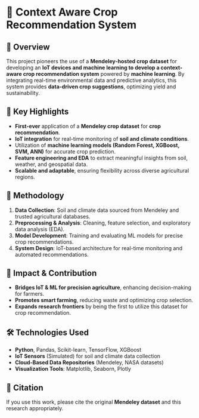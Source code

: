 # 🌱 Context Aware Crop Recommendation System

## 🚀 Overview  
This project pioneers the use of a **Mendeley-hosted crop dataset** for developing an **IoT devices and machine learning to develop a context-aware crop recommendation system** powered by **machine learning**. By integrating real-time environmental data and predictive analytics, this system provides **data-driven crop suggestions**, optimizing yield and sustainability.  

## 📌 Key Highlights  
- **First-ever** application of a **Mendeley crop dataset** for **crop recommendation**.  
- **IoT integration** for real-time monitoring of **soil and climate conditions**.  
- Utilization of **machine learning models (Random Forest, XGBoost, SVM, ANN)** for accurate crop prediction.  
- **Feature engineering and EDA** to extract meaningful insights from soil, weather, and geospatial data.  
- **Scalable and adaptable**, ensuring flexibility across diverse agricultural regions.  

## 🔬 Methodology  
1. **Data Collection**: Soil and climate data sourced from Mendeley and trusted agricultural databases.  
2. **Preprocessing & Analysis**: Cleaning, feature selection, and exploratory data analysis (EDA).  
3. **Model Development**: Training and evaluating ML models for precise crop recommendations.  
4. **System Design**: IoT-based architecture for real-time monitoring and automated recommendations.  

## 🎯 Impact & Contribution  
- **Bridges IoT & ML for precision agriculture**, enhancing decision-making for farmers.  
- **Promotes smart farming**, reducing waste and optimizing crop selection.  
- **Expands research frontiers** by being the first to utilize this dataset for crop recommendation.  

## 🛠️ Technologies Used  
- **Python**, Pandas, Scikit-learn, TensorFlow, XGBoost  
- **IoT Sensors** (Simulated) for soil and climate data collection  
- **Cloud-Based Data Repositories** (Mendeley, NASA datasets)  
- **Visualization Tools**: Matplotlib, Seaborn, Plotly  

## 📜 Citation  
If you use this work, please cite the original **Mendeley dataset** and this research appropriately.  
